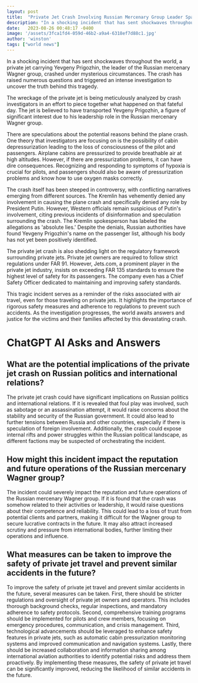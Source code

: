 ```yaml
---
layout: post
title:  "Private Jet Crash Involving Russian Mercenary Group Leader Sparks Controversy and Investigations"
description: "In a shocking incident that has sent shockwaves throughout the world, a private jet carrying Yevgeny Prigozhin, the leader of the Russian mercenary Wagner group, crashed under mysterious circumstances. The crash has raised numerous questions and triggered an intense investigation to uncover the truth behind this tragedy."
date:   2023-08-26 00:48:17 -0400
image: '/assets/3fca1fd4-059d-46b2-a9a4-6318ef7d88c1.jpg'
author: 'winston'
tags: ["world news"]
---
```


In a shocking incident that has sent shockwaves throughout the world, a private jet carrying Yevgeny Prigozhin, the leader of the Russian mercenary Wagner group, crashed under mysterious circumstances. The crash has raised numerous questions and triggered an intense investigation to uncover the truth behind this tragedy.

The wreckage of the private jet is being meticulously analyzed by crash investigators in an effort to piece together what happened on that fateful day. The jet is believed to have transported Yevgeny Prigozhin, a figure of significant interest due to his leadership role in the Russian mercenary Wagner group.

There are speculations about the potential reasons behind the plane crash. One theory that investigators are focusing on is the possibility of cabin depressurization leading to the loss of consciousness of the pilot and passengers. Airplane cabins are pressurized to provide breathable air at high altitudes. However, if there are pressurization problems, it can have dire consequences. Recognizing and responding to symptoms of hypoxia is crucial for pilots, and passengers should also be aware of pressurization problems and know how to use oxygen masks correctly.

The crash itself has been steeped in controversy, with conflicting narratives emerging from different sources. The Kremlin has vehemently denied any involvement in causing the plane crash and specifically denied any role by President Putin. However, Western officials remain suspicious of Putin's involvement, citing previous incidents of disinformation and speculation surrounding the crash. The Kremlin spokesperson has labeled the allegations as 'absolute lies.' Despite the denials, Russian authorities have found Yevgeny Prigozhin's name on the passenger list, although his body has not yet been positively identified.

The private jet crash is also shedding light on the regulatory framework surrounding private jets. Private jet owners are required to follow strict regulations under FAR 91. However, Jets.com, a prominent player in the private jet industry, insists on exceeding FAR 135 standards to ensure the highest level of safety for its passengers. The company even has a Chief Safety Officer dedicated to maintaining and improving safety standards.

This tragic incident serves as a reminder of the risks associated with air travel, even for those traveling on private jets. It highlights the importance of rigorous safety measures and adherence to regulations to prevent such accidents. As the investigation progresses, the world awaits answers and justice for the victims and their families affected by this devastating crash.


# ChatGPT AI Asks and Answers
## What are the potential implications of the private jet crash on Russian politics and international relations?
The private jet crash could have significant implications on Russian politics and international relations. If it is revealed that foul play was involved, such as sabotage or an assassination attempt, it would raise concerns about the stability and security of the Russian government. It could also lead to further tensions between Russia and other countries, especially if there is speculation of foreign involvement. Additionally, the crash could expose internal rifts and power struggles within the Russian political landscape, as different factions may be suspected of orchestrating the incident.

## How might this incident impact the reputation and future operations of the Russian mercenary Wagner group?
The incident could severely impact the reputation and future operations of the Russian mercenary Wagner group. If it is found that the crash was somehow related to their activities or leadership, it would raise questions about their competence and reliability. This could lead to a loss of trust from potential clients and partners, making it difficult for the Wagner group to secure lucrative contracts in the future. It may also attract increased scrutiny and pressure from international bodies, further limiting their operations and influence.

## What measures can be taken to improve the safety of private jet travel and prevent similar accidents in the future?
To improve the safety of private jet travel and prevent similar accidents in the future, several measures can be taken. First, there should be stricter regulations and oversight of private jet owners and operators. This includes thorough background checks, regular inspections, and mandatory adherence to safety protocols. Second, comprehensive training programs should be implemented for pilots and crew members, focusing on emergency procedures, communication, and crisis management. Third, technological advancements should be leveraged to enhance safety features in private jets, such as automatic cabin pressurization monitoring systems and improved communication and navigation systems. Lastly, there should be increased collaboration and information sharing among international aviation authorities to identify potential risks and address them proactively. By implementing these measures, the safety of private jet travel can be significantly improved, reducing the likelihood of similar accidents in the future.

